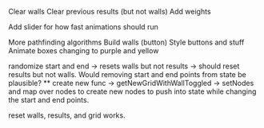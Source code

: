 
Clear walls
Clear previous results (but not walls)
Add weights

Add slider for how fast animations should run

More pathfinding algorithms
Build walls (button)
Style buttons and stuff
Animate boxes changing to purple and yellow


randomize start and end -> resets walls but not results -> should reset results but not walls. Would removing start and end points from state be plausible?
** create new func -> getNewGridWithWallToggled -> setNodes and map over nodes to create new nodes to push into state while changing the start and end points.

reset walls, results, and grid works.
